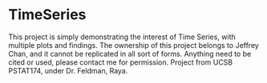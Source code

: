 # TimeSeries
This project is simply demonstrating the interest of Time Series, with multiple plots and findings. The ownership of this project belongs to Jeffrey Chan, and it cannot be replicated in all sort of forms. Anything need to be cited or used, please contact me for permission. Project from UCSB PSTAT174, under Dr. Feldman, Raya. 
